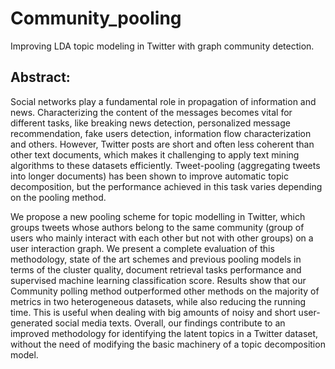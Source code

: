 # Community_pooling
Improving LDA topic modeling in Twitter with graph community detection.

## Abstract:

Social networks play a fundamental role in propagation of information and news. Characterizing the content of the messages becomes vital for different tasks, like breaking news detection, personalized message recommendation, fake users detection, information flow characterization and others. However, Twitter posts are short and often less coherent than other text documents, which makes it challenging to apply text mining algorithms to these datasets efficiently. Tweet-pooling (aggregating tweets into longer documents) has been shown to improve automatic topic decomposition, but the performance achieved in this task varies depending on the pooling method.

We propose a new pooling scheme for topic modelling in Twitter, which groups tweets whose authors belong to the same community (group of users who mainly interact with each other but not with other groups) on a user interaction graph. We present a complete evaluation of this methodology, state of the art schemes and previous pooling models in terms of the cluster quality, document retrieval tasks performance and supervised machine learning classification score. Results show that our Community polling method outperformed other methods on the majority of metrics in two heterogeneous datasets, while also reducing the running time. This is useful when dealing with big amounts of noisy and short user-generated social media texts. Overall, our findings contribute to an improved methodology for identifying the latent topics in a Twitter dataset, without the need of modifying the basic machinery of a topic decomposition model. 

